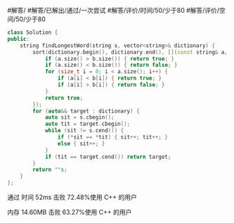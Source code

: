 #解答/ #解答/已解出/通过/一次尝试 #解答/评价/时间/50/少于80 #解答/评价/空间/50/少于80

``` cpp
class Solution {
public:
	string findLongestWord(string s, vector<string>& dictionary) {
		sort(dictionary.begin(), dictionary.end(), [](const string& a, const string& b) {
			if (a.size() > b.size()) { return true; }
			if (a.size() < b.size()) { return false; }
			for (size_t i = 0; i < a.size(); i++) {
				if (a[i] < b[i]) { return true; }
				if (a[i] > b[i]) { return false; }
			}
			return true;
		});
		for (auto&& target : dictionary) {
			auto sit = s.cbegin();
			auto tit = target.cbegin();
			while (sit != s.cend()) {
				if (*sit == *tit) { sit++; tit++; }
				else { sit++; }
			}
			if (tit == target.cend()) return target;
		}
		return ""s;
	}
};
```

通过
时间
52ms
击败 72.48%使用 C++ 的用户

内存
14.60MB
击败 63.27%使用 C++ 的用户